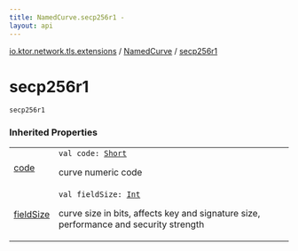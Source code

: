 ```yaml
---
title: NamedCurve.secp256r1 - 
layout: api
---
```


<div class='api-docs-breadcrumbs'><a href="../index.html">io.ktor.network.tls.extensions</a> / <a href="index.html">NamedCurve</a> / <a href="./secp256r1.html">secp256r1</a></div>

# secp256r1

<div class="signature"><code><span class="identifier">secp256r1</span></code></div>

### Inherited Properties

<table class="api-docs-table">
<tbody>
<tr>
<td markdown="1">

<a href="code.html">code</a>


</td>
<td markdown="1">
<div class="signature"><code><span class="keyword">val </span><span class="identifier">code</span><span class="symbol">: </span><a href="https://kotlinlang.org/api/latest/jvm/stdlib/kotlin/-short/index.html"><span class="identifier">Short</span></a></code></div>

curve numeric code


</td>
</tr>
<tr>
<td markdown="1">

<a href="field-size.html">fieldSize</a>


</td>
<td markdown="1">
<div class="signature"><code><span class="keyword">val </span><span class="identifier">fieldSize</span><span class="symbol">: </span><a href="https://kotlinlang.org/api/latest/jvm/stdlib/kotlin/-int/index.html"><span class="identifier">Int</span></a></code></div>

curve size in bits, affects key and signature size, performance and security strength


</td>
</tr>
</tbody>
</table>
